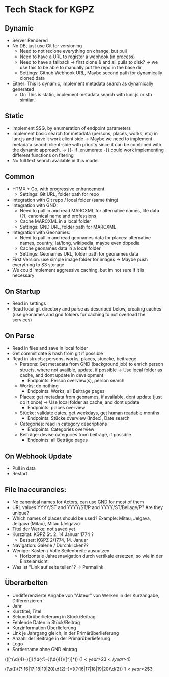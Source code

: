 # Tech Stack for KGPZ
## Dynamic
- Server Rendered
- No DB, just use Git for versioning
    - Need to not reclone everything on change, but pull
    - Need to have a URL to register a webhook (in process)
    - Need to have a fallback -> first clone & and all pulls to disk?
        -> we use this to be able to manually put the repo in the base dir
    - Settings: Github Webhook URL, Maybe second path for dynamically cloned data
- Either: This is dynamic, implement metadata search as dynamically generated
    - Or: This is static, implement metadata search with lunr.js or sth similar.

## Static
- Implement SSG, by enumeration of endpoint parameters
- Implement basic search for metadata (persons, places, works, etc) in lunr.js and have it work client side
    -> Maybe we need to implement metadata search client-side with priority since it can be combined with the dynamic approach.
    -> {{- if .enumerate -}} could work implementing different functions on fitering
- No full text search available in this model

## Common
- HTMX + Go, with progressive enhancement
    - Settings: Git URL, folder path for repo
- Integration with Git repo / local folder (same thing)
- Integration with GND:
    - Need to pull in and read MARCXML for alternative names, life data (?), canonical name and professions
    - Cache MARCXML in a local folder
    - Settings: GND URL, folder path for MARCXML
- Integration with Geonames:
    - Need to pull in and read geonames data for places: alternative names, country, lat/long, wikipedia, maybe even dbpedia
    - Cache geonames data in a local folder
    - Settings: Geonames URL, folder path for geonames data
- First Version: use simple image folder for images
    -> Maybe push everything to S3 storage
- We could implement aggressive caching, but im not sure if it is necessary 

## On Startup
- Read in settings
- Read local git directory and parse as described below, creating caches (use geonames and gnd folders for caching to not overload the services)

## On Parse
- Read in files and save in local folder
- Get commit date & hash from git if possible
- Read in structs: persons, works, places, stuecke, beitraege
    - Persons: Get metadata from GND (background job) to enrich person structs, where not availble, update, if possible
        -> Use local folder as cache, and dont update in development
        - Endpoints: Person overview(s), person search
    - Works: do nothing
        - Endpoints: Works, all Beiträge pages
    - Places: get metadata from geonames, if available, dont update (just do it once)
        -> Use local folder as cache, and dont update
        - Endpoints: places overview
    - Stücke: validate dates, get weekdays, get human readable months 
        - Endpoints: Stücke overview (Index), Date search
    - Categories: read in category descriptions
        - Endpoints: Categories overview
    - Beiträge: devise categories from beiträge, if possible
        - Endpoints: all Beträge pages

## On Webhook Update
- Pull in data
- Restart

## File Inaccurancies:
- No canonical names for Actors, can use GND for most of them
- URL values YYYY/ST and YYYY/ST/P and YYYY/ST/Beilage/P? Are they unique?
- Which names of places should be used? Example: Mitau, Jelgava, Jelgava (Mitau), Mitau (Jelgava)
- Titel der Werke: not saved yet
- Kurzzitat: KGPZ St. 2, 14 Januar 1774 ? 
    - Besser: KGPZ 2/1774, 14. Januar
- Navigation: Galerie / Durchklicken??
- Weniger Kästen / Volle Seitenbreite ausnutzen
    - Horizontale Jahresnavigation durch vertikale ersetzen, so wie in der Einzelansicht
- Was ist "Link auf seite teilen"? -> Permalink

## Überarbeiten
- Undifferenzierte Angabe von "Akteur" von Werken in der Kurzangabe, Differenzieren
- Jahr
- Kurztitel, Titel
- Sekundärüberlieferung in Stück/Beitrag
- Fehlende Daten in Stück/Beitrag
- Kurzinformation Überlieferung
- Link je Jahrgang gleich, in der Primärüberlieferung
- Anzahl der Beiträge in der Primärüberlieferung
- Logo
- Sortiername ohne GND eintrag


\(([^(\d{4}–)\(]*)(\d{4}–)*(\d{4})([^\)]*)\)
($1<year>$2$3</year>$4)


([\s\(])((?:16|17|18|19|20)\d{2}–)*((?:16|17|18|19|20)\d{2})
$1<year>$2$3</year>
